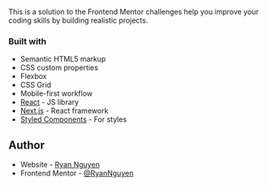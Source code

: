 This is a solution to the Frontend Mentor challenges help you improve your coding skills by building realistic projects. 

### Built with

- Semantic HTML5 markup
- CSS custom properties
- Flexbox
- CSS Grid
- Mobile-first workflow
- [React](https://reactjs.org/) - JS library
- [Next.js](https://nextjs.org/) - React framework
- [Styled Components](https://styled-components.com/) - For styles
 
## Author

- Website - [Ryan Nguyen]([[https://www.your-site.com](https://ryannguyen-portfolio.vercel.app/)](https://ryannguyen-portfolio.vercel.app/))
- Frontend Mentor - [@RyanNguyen]([[https://www.frontendmentor.io/profile/RyanNguyen]](https://www.frontendmentor.io/profile/RyanNguyen))
